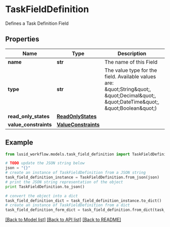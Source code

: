 # TaskFieldDefinition

Defines a Task Definition Field

## Properties
Name | Type | Description | Notes
------------ | ------------- | ------------- | -------------
**name** | **str** | The name of this Field | 
**type** | **str** | The value type for the field. Available values are: \&quot;String\&quot;, \&quot;Decimal\&quot;, \&quot;DateTime\&quot;, \&quot;Boolean\&quot;) | 
**read_only_states** | [**ReadOnlyStates**](ReadOnlyStates.md) |  | [optional] 
**value_constraints** | [**ValueConstraints**](ValueConstraints.md) |  | [optional] 

## Example

```python
from lusid_workflow.models.task_field_definition import TaskFieldDefinition

# TODO update the JSON string below
json = "{}"
# create an instance of TaskFieldDefinition from a JSON string
task_field_definition_instance = TaskFieldDefinition.from_json(json)
# print the JSON string representation of the object
print TaskFieldDefinition.to_json()

# convert the object into a dict
task_field_definition_dict = task_field_definition_instance.to_dict()
# create an instance of TaskFieldDefinition from a dict
task_field_definition_form_dict = task_field_definition.from_dict(task_field_definition_dict)
```
[[Back to Model list]](../README.md#documentation-for-models) [[Back to API list]](../README.md#documentation-for-api-endpoints) [[Back to README]](../README.md)



